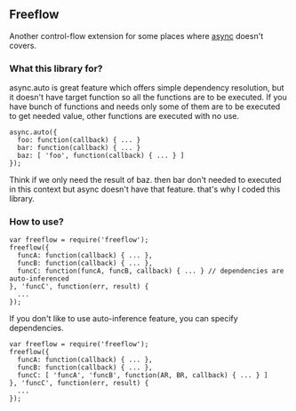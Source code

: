 Freeflow
--------

Another control-flow extension for some places where [async](https://github.com/caolan/async) doesn't covers.

### What this library for?

async.auto is great feature which offers simple dependency resolution, but it doesn't have target function so
all the functions are to be executed. If you have bunch of functions and needs only some of them are to be executed
to get needed value, other functions are executed with no use.

    async.auto({
      foo: function(callback) { ... }
      bar: function(callback) { ... }
      baz: [ 'foo', function(callback) { ... } ]
    });

Think if we only need the result of baz. then bar don't needed to executed in this context but async doesn't have
that feature. that's why I coded this library.

### How to use?

    var freeflow = require('freeflow');
    freeflow({
      funcA: function(callback) { ... },
      funcB: function(callback) { ... },
      funcC: function(funcA, funcB, callback) { ... } // dependencies are auto-inferenced
    }, 'funcC', function(err, result) {
      ...
    });

If you don't like to use auto-inference feature, you can specify dependencies.

    var freeflow = require('freeflow');
    freeflow({
      funcA: function(callback) { ... },
      funcB: function(callback) { ... },
      funcC: [ 'funcA', 'funcB', function(AR, BR, callback) { ... } ]
    }, 'funcC', function(err, result) {
      ...
    });
